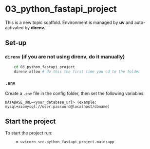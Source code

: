 # 03_python_fastapi_project

This is a new topic scaffold. Environment is managed by **uv** and auto-activated by **direnv**.

## Set-up

### `direnv` (if you are not using direnv, do it manually)
```bash
    cd 03_python_fastapi_project
    direnv allow # do this the first time you cd to the folder
```

### `.env`

Create a `.env` file in the config folder, then set the following variables:
```
DATABASE_URL=<your_database_url> (example: mysql+aiomysql://user:password@localhost/dbname)
```

## Start the project

To start the project run:
```bash
    -m uvicorn src.python_fastapi_project.main:app
```
